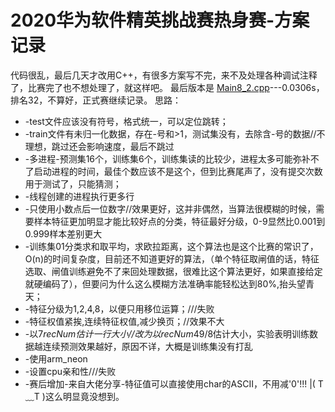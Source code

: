 # 2020华为软件精英挑战赛热身赛-方案记录
代码很乱，最后几天才改用C++，有很多方案写不完，来不及处理各种调试注释了，比赛完了也不想处理了，就这样吧。
最后版本是 [Main8_2.cpp](https://github.com/drawepen/HWSoftwareChallenge2020/blob/master/Main8-2.cpp)---0.0306s，排名32，不算好，正式赛继续记录。
思路：
 * -test文件应该没有符号，格式统一，可以定位跳转；
 * -train文件有未归一化数据，存在-号和>1，测试集没有，去除含-号的数据//不理想，跳过还会影响速度，最后不跳过
 * -多进程-预测集16个，训练集6个，训练集读的比较少，进程太多可能弥补不了启动进程的时间，最佳个数应该不是这个，但到比赛尾声了，没有提交次数用于测试了，只能猜测；
 * -线程创建的进程执行更多行
 * -只使用小数点后一位数字//效果更好，这并非偶然，当算法很模糊的时候，需要样本特征更加明显才能比较好点的分类，特征最好分级，0-9显然比0.001到0.999样本差别更大
 * -训练集01分类求和取平均，求欧拉距离，这个算法也是这个比赛的常识了，O(n)的时间复杂度，目前还不知道更好的算法，（单个特征取闸值的话，特征选取、闸值训练避免不了来回处理数据，很难比这个算法更好，如果直接给定就硬编码了），但要问为什么这么模糊方法准确率能轻松达到80%,抬头望青天；
 * -特征分级为1,2,4,8，以便只用移位运算；///失败
 * -特征权值紧挨,连续特征权值,减少换页；//效果不大
 * -以7*recNum估计一行大小//改为以recNum*49/8估计大小，实验表明训练数据越连续预测效果越好，原因不详，大概是训练集没有打乱
 * -使用arm_neon
 * -设置cpu亲和性///失败
 * -赛后增加-来自大佬分享-特征值可以直接使用char的ASCII，不用减'0'!!! |( T﹏T )这么明显竟没想到。
